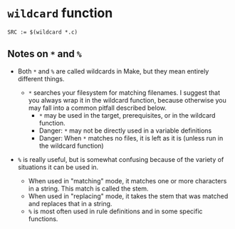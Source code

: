 # `wildcard` function



```make
SRC := $(wildcard *.c)
```

## Notes on `*` and `%`

- Both `*` and `%` are called wildcards in Make, but they mean entirely different
things.
  - `*` searches your filesystem for matching filenames. I suggest that you
  always wrap it in the wildcard function, because otherwise you may fall into a
  common pitfall described below.
    - `*` may be used in the target, prerequisites, or in the wildcard function.
    - Danger: `*` may not be directly used in a variable definitions
    - Danger: When `*` matches no files, it is left as it is (unless run in the
    wildcard function)



- `%` is really useful, but is somewhat confusing because of the variety of
situations it can be used in.
  - When used in "matching" mode, it matches one or more characters in a string.
  This match is called the stem.
  - When used in "replacing" mode, it takes the stem that was matched and
  replaces that in a string.
  - `%` is most often used in rule definitions and in some specific functions.
